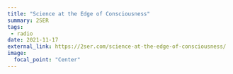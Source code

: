 ```yaml
---
title: "Science at the Edge of Consciousness"
summary: 2SER
tags:
 - radio
date: 2021-11-17
external_link: https://2ser.com/science-at-the-edge-of-consciousness/
image:
  focal_point: "Center"
---
```

